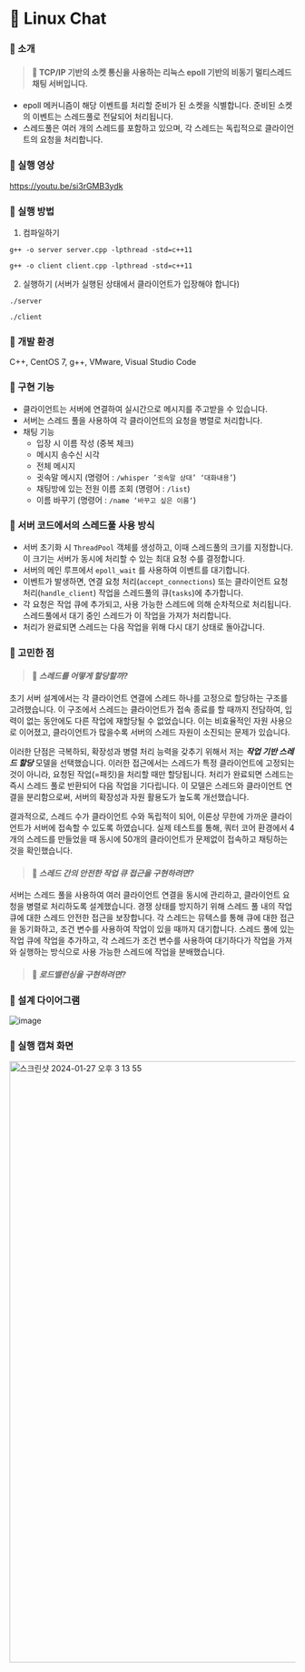 # 💬 Linux Chat
### 📌 소개
> ####  **💬 TCP/IP 기반의 소켓 통신을 사용하는 리눅스 epoll 기반의 비동기 멀티스레드 채팅 서버입니다.**

- epoll 메커니즘이 해당 이벤트를 처리할 준비가 된 소켓을 식별합니다. 준비된 소켓의 이벤트는 스레드풀로 전달되어 처리됩니다. 
- 스레드풀은 여러 개의 스레드를 포함하고 있으며, 각 스레드는 독립적으로 클라이언트의 요청을 처리합니다.

### 📌 실행 영상
https://youtu.be/si3rGMB3ydk

### 📌 실행 방법
1. 컴파일하기
```
g++ -o server server.cpp -lpthread -std=c++11

g++ -o client client.cpp -lpthread -std=c++11
```

2. 실행하기 (서버가 실행된 상태에서 클라이언트가 입장해야 합니다)
```
./server

./client
```
### 📌 개발 환경

C++, CentOS 7, g++, VMware, Visual Studio Code

### 📌 구현 기능
- 클라이언트는 서버에 연결하여 실시간으로 메시지를 주고받을 수 있습니다.
- 서버는 스레드 풀을 사용하여 각 클라이언트의 요청을 병렬로 처리합니다.
- 채팅 기능
  - 입장 시 이름 작성 (중복 체크)
  - 메시지 송수신 시각
  - 전체 메시지 
  - 귓속말 메시지 (명령어 : `/whisper ’귓속말 상대’ ‘대화내용’`)
  - 채팅방에 있는 전원 이름 조회 (명령어 : `/list`)
  - 이름 바꾸기 (명령어 : `/name ‘바꾸고 싶은 이름‘`)

### 📌 서버 코드에서의 스레드풀 사용 방식

- 서버 초기화 시 `ThreadPool` 객체를 생성하고, 이때 스레드풀의 크기를 지정합니다. 이 크기는 서버가 동시에 처리할 수 있는 최대 요청 수를 결정합니다.
- 서버의 메인 루프에서 `epoll_wait` 를 사용하여 이벤트를 대기합니다.
- 이벤트가 발생하면, 연결 요청 처리(`accept_connections`) 또는 클라이언트 요청 처리(`handle_client`) 작업을 스레드풀의 큐(`tasks`)에 추가합니다.
- 각 요청은 작업 큐에 추가되고, 사용 가능한 스레드에 의해 순차적으로 처리됩니다. 스레드풀에서 대기 중인 스레드가 이 작업을 가져가 처리합니다. 
- 처리가 완료되면 스레드는 다음 작업을 위해 다시 대기 상태로 돌아갑니다.

### 📌 고민한 점
> #### **💬 _스레드를 어떻게 할당할까?_**

초기 서버 설계에서는 각 클라이언트 연결에 스레드 하나를 고정으로 할당하는 구조를 고려했습니다. 이 구조에서 스레드는 클라이언트가 접속 종료를 할 때까지 전담하여, 입력이 없는 동안에도 다른 작업에 재할당될 수 없었습니다. 이는 비효율적인 자원 사용으로 이어졌고, 클라이언트가 많을수록 서버의 스레드 자원이 소진되는 문제가 있습니다.

이러한 단점은 극복하되, 확장성과 병렬 처리 능력을 갖추기 위해서 저는 **_작업 기반 스레드 할당_**  모델을 선택했습니다. 이러한 접근에서는 스레드가 특정 클라이언트에 고정되는 것이 아니라, 요청된 작업(=패킷)을 처리할 때만 할당됩니다. 처리가 완료되면 스레드는 즉시 스레드 풀로 반환되어 다음 작업을 기다립니다. 이 모델은 스레드와 클라이언트 연결을 분리함으로써, 서버의 확장성과 자원 활용도가 높도록 개선했습니다. 

결과적으로, 스레드 수가 클라이언트 수와 독립적이 되어, 이론상 무한에 가까운 클라이언트가 서버에 접속할 수 있도록 하였습니다. 실제 테스트를 통해, 쿼터 코어 환경에서 4개의 스레드를 만들었을 때 동시에 50개의 클라이언트가 문제없이 접속하고 채팅하는 것을 확인했습니다.

> #### **💬 _스레드 간의 안전한 작업 큐 접근을 구현하려면?_**
서버는 스레드 풀을 사용하여 여러 클라이언트 연결을 동시에 관리하고, 클라이언트 요청을 병렬로 처리하도록 설계했습니다. 경쟁 상태를 방지하기 위해 스레드 풀 내의 작업 큐에 대한 스레드 안전한 접근을 보장합니다. 각 스레드는 뮤텍스를 통해 큐에 대한 접근을 동기화하고, 조건 변수를 사용하여 작업이 있을 때까지 대기합니다. 스레드 풀에 있는 작업 큐에 작업을 추가하고, 각 스레드가 조건 변수를 사용하여 대기하다가 작업을 가져와 실행하는 방식으로 사용 가능한 스레드에 작업을 분배했습니다.

> #### **💬 _로드밸런싱을 구현하려면?_**



### 📌 설계 다이어그램
![image](https://github.com/strurao/LinuxChat/assets/126440235/270ed830-132b-473a-a62f-5311a895342a)

### 📌 실행 캡쳐 화면
<img width="1057" alt="스크린샷 2024-01-27 오후 3 13 55" src="https://github.com/strurao/LinuxChat/assets/126440235/be751a52-f14d-4d0f-ba9e-5d4f2804f078">
